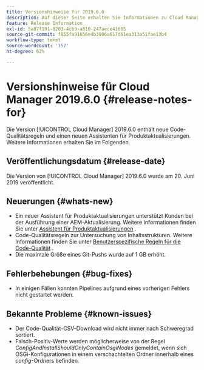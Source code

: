 ```yaml
---
title: Versionshinweise für 2019.6.0
description: Auf dieser Seite erhalten Sie Informationen zu Cloud Manager 2019.6.0.
feature: Release Information
exl-id: 5a87f191-8203-4cb9-a810-247aece41605
source-git-commit: f855fa91656e4b3806a617d61ea313a51fae13b4
workflow-type: tm+mt
source-wordcount: '157'
ht-degree: 62%

---
```


# Versionshinweise für Cloud Manager 2019.6.0 {#release-notes-for}

Die Version [!UICONTROL Cloud Manager] 2019.6.0 enthält neue Code-Qualitätsregeln und einen neuen Assistenten für Produktaktualisierungen. Weitere Informationen erhalten Sie im Folgenden.

## Veröffentlichungsdatum {#release-date}

Die Version von [!UICONTROL Cloud Manager] 2019.6.0 wurde am 20. Juni 2019 veröffentlicht.

## Neuerungen {#whats-new}

* Ein neuer Assistent für Produktaktualisierungen unterstützt Kunden bei der Ausführung einer AEM-Aktualisierung. Weitere Informationen finden Sie unter [Assistent für Produktaktualisierungen](/help/product-update-wizard/overview.md) .
* Code-Qualitätsregeln zur Untersuchung von Inhaltsstrukturen. Weitere Informationen finden Sie unter [Benutzerspezifische Regeln für die Code-Qualität](/help/using/custom-code-quality-rules.md) .
* Die maximale Größe eines Git-Pushs wurde auf 1 GB erhöht.

## Fehlerbehebungen {#bug-fixes}

* In einigen Fällen konnten Pipelines aufgrund eines vorherigen Fehlers nicht gestartet werden.

## Bekannte Probleme {#known-issues}

* Der Code-Qualität-CSV-Download wird nicht immer nach Schweregrad sortiert.
* Falsch-Positiv-Werte werden möglicherweise von der Regel *ConfigAndInstallShouldOnlyContainOsgiNodes* gemeldet, wenn sich OSGi-Konfigurationen in einem verschachtelten Ordner innerhalb eines *config*-Ordners befinden.
